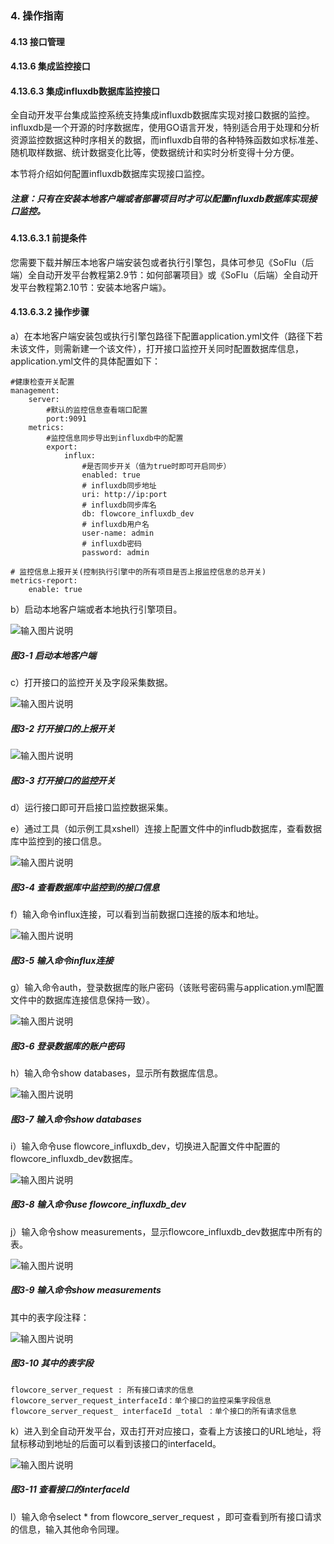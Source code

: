 ### 4. 操作指南

#### 4.13 接口管理

#### 4.13.6 集成监控接口

#### 4.13.6.3 集成influxdb数据库监控接口

全自动开发平台集成监控系统支持集成influxdb数据库实现对接口数据的监控。influxdb是一个开源的时序数据库，使用GO语言开发，特别适合用于处理和分析资源监控数据这种时序相关的数据，而influxdb自带的各种特殊函数如求标准差、随机取样数据、统计数据变化比等，使数据统计和实时分析变得十分方便。

本节将介绍如何配置influxdb数据库实现接口监控。

##### 注意：只有在安装本地客户端或者部署项目时才可以配置influxdb数据库实现接口监控。

#### 4.13.6.3.1 前提条件

您需要下载并解压本地客户端安装包或者执行引擎包，具体可参见《SoFlu（后端）全自动开发平台教程第2.9节：如何部署项目》或《SoFlu（后端）全自动开发平台教程第2.10节：安装本地客户端》。

#### 4.13.6.3.2 操作步骤

a）在本地客户端安装包或执行引擎包路径下配置application.yml文件（路径下若未该文件，则需新建一个该文件），打开接口监控开关同时配置数据库信息，application.yml文件的具体配置如下：

```
#健康检查开关配置
management:
    server:
        #默认的监控信息查看端口配置
        port:9091
    metrics:
        #监控信息同步导出到influxdb中的配置
        export:
            influx:
                #是否同步开关（值为true时即可开启同步）
                enabled: true
                # influxdb同步地址
                uri: http://ip:port
                # influxdb同步库名
                db: flowcore_influxdb_dev
                # influxdb用户名
                user-name: admin
                # influxdb密码
                password: admin

# 监控信息上报开关(控制执行引擎中的所有项目是否上报监控信息的总开关)
metrics-report:
    enable: true
```

b）启动本地客户端或者本地执行引擎项目。

![输入图片说明](../../../../../images/SoFlu%EF%BC%88%E5%90%8E%E7%AB%AF%EF%BC%89%E5%BC%80%E5%8F%91%E5%B9%B3%E5%8F%B0/1.%20%E6%9C%80%E6%96%B0%E7%89%88%E6%9C%AC%20-%20%E6%9B%B4%E6%96%B0%E6%97%A5%E6%9C%9F%20-%202022.10.08/4.%20%E6%93%8D%E4%BD%9C%E6%8C%87%E5%8D%97/13.%20%E6%8E%A5%E5%8F%A3%E7%AE%A1%E7%90%86/6.%20%E9%9B%86%E6%88%90%E7%9B%91%E6%8E%A7%E6%8E%A5%E5%8F%A3/3-1.png)

##### 图3-1 启动本地客户端

c）打开接口的监控开关及字段采集数据。

![输入图片说明](../../../../../images/SoFlu%EF%BC%88%E5%90%8E%E7%AB%AF%EF%BC%89%E5%BC%80%E5%8F%91%E5%B9%B3%E5%8F%B0/1.%20%E6%9C%80%E6%96%B0%E7%89%88%E6%9C%AC%20-%20%E6%9B%B4%E6%96%B0%E6%97%A5%E6%9C%9F%20-%202022.10.08/4.%20%E6%93%8D%E4%BD%9C%E6%8C%87%E5%8D%97/13.%20%E6%8E%A5%E5%8F%A3%E7%AE%A1%E7%90%86/6.%20%E9%9B%86%E6%88%90%E7%9B%91%E6%8E%A7%E6%8E%A5%E5%8F%A3/3-2.png)

##### 图3-2 打开接口的上报开关

![输入图片说明](../../../../../images/SoFlu%EF%BC%88%E5%90%8E%E7%AB%AF%EF%BC%89%E5%BC%80%E5%8F%91%E5%B9%B3%E5%8F%B0/1.%20%E6%9C%80%E6%96%B0%E7%89%88%E6%9C%AC%20-%20%E6%9B%B4%E6%96%B0%E6%97%A5%E6%9C%9F%20-%202022.10.08/4.%20%E6%93%8D%E4%BD%9C%E6%8C%87%E5%8D%97/13.%20%E6%8E%A5%E5%8F%A3%E7%AE%A1%E7%90%86/6.%20%E9%9B%86%E6%88%90%E7%9B%91%E6%8E%A7%E6%8E%A5%E5%8F%A3/3-3.png)

##### 图3-3 打开接口的监控开关

d）运行接口即可开启接口监控数据采集。

e）通过工具（如示例工具xshell）连接上配置文件中的infludb数据库，查看数据库中监控到的接口信息。

![输入图片说明](../../../../../images/SoFlu%EF%BC%88%E5%90%8E%E7%AB%AF%EF%BC%89%E5%BC%80%E5%8F%91%E5%B9%B3%E5%8F%B0/1.%20%E6%9C%80%E6%96%B0%E7%89%88%E6%9C%AC%20-%20%E6%9B%B4%E6%96%B0%E6%97%A5%E6%9C%9F%20-%202022.10.08/4.%20%E6%93%8D%E4%BD%9C%E6%8C%87%E5%8D%97/13.%20%E6%8E%A5%E5%8F%A3%E7%AE%A1%E7%90%86/6.%20%E9%9B%86%E6%88%90%E7%9B%91%E6%8E%A7%E6%8E%A5%E5%8F%A3/3-4.png)

##### 图3-4 查看数据库中监控到的接口信息

f）输入命令influx连接，可以看到当前数据口连接的版本和地址。

![输入图片说明](../../../../../images/SoFlu%EF%BC%88%E5%90%8E%E7%AB%AF%EF%BC%89%E5%BC%80%E5%8F%91%E5%B9%B3%E5%8F%B0/1.%20%E6%9C%80%E6%96%B0%E7%89%88%E6%9C%AC%20-%20%E6%9B%B4%E6%96%B0%E6%97%A5%E6%9C%9F%20-%202022.10.08/4.%20%E6%93%8D%E4%BD%9C%E6%8C%87%E5%8D%97/13.%20%E6%8E%A5%E5%8F%A3%E7%AE%A1%E7%90%86/6.%20%E9%9B%86%E6%88%90%E7%9B%91%E6%8E%A7%E6%8E%A5%E5%8F%A3/3-5.png)

##### 图3-5 输入命令influx连接

g）输入命令auth，登录数据库的账户密码（该账号密码需与application.yml配置文件中的数据库连接信息保持一致）。

![输入图片说明](../../../../../images/SoFlu%EF%BC%88%E5%90%8E%E7%AB%AF%EF%BC%89%E5%BC%80%E5%8F%91%E5%B9%B3%E5%8F%B0/1.%20%E6%9C%80%E6%96%B0%E7%89%88%E6%9C%AC%20-%20%E6%9B%B4%E6%96%B0%E6%97%A5%E6%9C%9F%20-%202022.10.08/4.%20%E6%93%8D%E4%BD%9C%E6%8C%87%E5%8D%97/13.%20%E6%8E%A5%E5%8F%A3%E7%AE%A1%E7%90%86/6.%20%E9%9B%86%E6%88%90%E7%9B%91%E6%8E%A7%E6%8E%A5%E5%8F%A3/3-6.png)

##### 图3-6 登录数据库的账户密码

h）输入命令show databases，显示所有数据库信息。

![输入图片说明](../../../../../images/SoFlu%EF%BC%88%E5%90%8E%E7%AB%AF%EF%BC%89%E5%BC%80%E5%8F%91%E5%B9%B3%E5%8F%B0/1.%20%E6%9C%80%E6%96%B0%E7%89%88%E6%9C%AC%20-%20%E6%9B%B4%E6%96%B0%E6%97%A5%E6%9C%9F%20-%202022.10.08/4.%20%E6%93%8D%E4%BD%9C%E6%8C%87%E5%8D%97/13.%20%E6%8E%A5%E5%8F%A3%E7%AE%A1%E7%90%86/6.%20%E9%9B%86%E6%88%90%E7%9B%91%E6%8E%A7%E6%8E%A5%E5%8F%A3/3-7.png)

##### 图3-7 输入命令show databases

i）输入命令use flowcore_influxdb_dev，切换进入配置文件中配置的flowcore_influxdb_dev数据库。

![输入图片说明](../../../../../images/SoFlu%EF%BC%88%E5%90%8E%E7%AB%AF%EF%BC%89%E5%BC%80%E5%8F%91%E5%B9%B3%E5%8F%B0/1.%20%E6%9C%80%E6%96%B0%E7%89%88%E6%9C%AC%20-%20%E6%9B%B4%E6%96%B0%E6%97%A5%E6%9C%9F%20-%202022.10.08/4.%20%E6%93%8D%E4%BD%9C%E6%8C%87%E5%8D%97/13.%20%E6%8E%A5%E5%8F%A3%E7%AE%A1%E7%90%86/6.%20%E9%9B%86%E6%88%90%E7%9B%91%E6%8E%A7%E6%8E%A5%E5%8F%A3/3-8.png)

##### 图3-8 输入命令use flowcore_influxdb_dev

j）输入命令show measurements，显示flowcore_influxdb_dev数据库中所有的表。

![输入图片说明](../../../../../images/SoFlu%EF%BC%88%E5%90%8E%E7%AB%AF%EF%BC%89%E5%BC%80%E5%8F%91%E5%B9%B3%E5%8F%B0/1.%20%E6%9C%80%E6%96%B0%E7%89%88%E6%9C%AC%20-%20%E6%9B%B4%E6%96%B0%E6%97%A5%E6%9C%9F%20-%202022.10.08/4.%20%E6%93%8D%E4%BD%9C%E6%8C%87%E5%8D%97/13.%20%E6%8E%A5%E5%8F%A3%E7%AE%A1%E7%90%86/6.%20%E9%9B%86%E6%88%90%E7%9B%91%E6%8E%A7%E6%8E%A5%E5%8F%A3/3-9.png)

##### 图3-9 输入命令show measurements

其中的表字段注释：

![输入图片说明](../../../../../images/SoFlu%EF%BC%88%E5%90%8E%E7%AB%AF%EF%BC%89%E5%BC%80%E5%8F%91%E5%B9%B3%E5%8F%B0/1.%20%E6%9C%80%E6%96%B0%E7%89%88%E6%9C%AC%20-%20%E6%9B%B4%E6%96%B0%E6%97%A5%E6%9C%9F%20-%202022.10.08/4.%20%E6%93%8D%E4%BD%9C%E6%8C%87%E5%8D%97/13.%20%E6%8E%A5%E5%8F%A3%E7%AE%A1%E7%90%86/6.%20%E9%9B%86%E6%88%90%E7%9B%91%E6%8E%A7%E6%8E%A5%E5%8F%A3/3-10.png)

##### 图3-10 其中的表字段

```
flowcore_server_request : 所有接口请求的信息
flowcore_server_request_interfaceId：单个接口的监控采集字段信息
flowcore_server_request_ interfaceId _total ：单个接口的所有请求信息
```

k）进入到全自动开发平台，双击打开对应接口，查看上方该接口的URL地址，将鼠标移动到地址的后面可以看到该接口的interfaceId。

![输入图片说明](../../../../../images/SoFlu%EF%BC%88%E5%90%8E%E7%AB%AF%EF%BC%89%E5%BC%80%E5%8F%91%E5%B9%B3%E5%8F%B0/1.%20%E6%9C%80%E6%96%B0%E7%89%88%E6%9C%AC%20-%20%E6%9B%B4%E6%96%B0%E6%97%A5%E6%9C%9F%20-%202022.10.08/4.%20%E6%93%8D%E4%BD%9C%E6%8C%87%E5%8D%97/13.%20%E6%8E%A5%E5%8F%A3%E7%AE%A1%E7%90%86/6.%20%E9%9B%86%E6%88%90%E7%9B%91%E6%8E%A7%E6%8E%A5%E5%8F%A3/3-11.png)

##### 图3-11 查看接口的interfaceId

l）输入命令select * from flowcore_server_request ，即可查看到所有接口请求的信息，输入其他命令同理。
